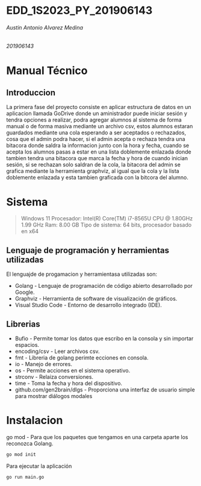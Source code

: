 # EDD_1S2023_PY_201906143
###### Austin Antonio Alvarez Medina 
###### 201906143
# Manual Técnico
## Introduccion

La primera fase del proyecto consiste en aplicar estructura de datos en un aplicacion llamada GoDrive donde un aministrador puede iniciar sesión y tendra opciones a realizar, podra agregar alumnos al sistema de forma manual o de forma masiva mediante un archivo csv, estos alumnos estaran guardados mediante una cola esperando a ser aceptados o rechazados, cosa que el admin podra hacer, si el admin acepta o rechaza tendra una bitacora donde saldra la informacion junto con la hora y fecha, cuando se acepta los alumnos pasas a estar en una lista doblemente enlazada donde tambien tendra una bitacora que marca la fecha y hora de cuando inician sesión, si se rechazan solo saldran de la cola, la bitacora del admin se grafica mediante la herramienta graphviz, al igual que la cola y la lista doblemente enlazada y esta tambien graficada con la bitcora del alumno.

# Sistema

> Windows 11
> Procesador: Intel(R) Core(TM) i7-8565U CPU @ 1.80GHz   1.99 GHz
> Ram: 8.00 GB
> Tipo de sistema: 64 bits, procesador basado en x64


## Lenguaje de programación y herramientas utilizadas

El lenguajde de progamacion y herramientasa utilizadas son:

- Golang - Lenguaje de programación de código abierto desarrollado por Google.
- Graphviz - Herramienta de software de visualización de gráficos.
- Visual Studio Code - Entorno de desarrollo integrado (IDE).

## Librerias
- Bufio - Permite tomar los datos que escribo en la consola y sin importar espacios.
- encoding/csv - Leer archivos csv.
- fmt - Libreria de golang perimte ecciones en consola.
- io - Manejo de errores.
- os - Permite acciones en el sistema operativo.
- strconv - Relaiza conversiones.
- time - Toma la fecha y hora del dispositivo.
- github.com/gen2brain/dlgs - Proporciona una interfaz de usuario simple para mostrar diálogos modales

# Instalacion
go mod - Para que los paquetes que tengamos en una carpeta aparte los reconozca Golang.


```sh
go mod init
```

Para ejecutar la aplicación

```sh
go run main.go  
```
